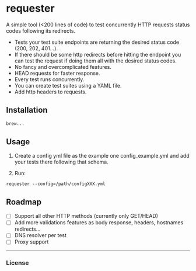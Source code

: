# requester

A simple tool (<200 lines of code) to test concurrently HTTP requests status codes following its redirects.

- Tests your test suite endpoints are returning the desired status code (200, 202, 401...).
- If there should be some http redirects before hitting the endpoint you can test the request if doing them all with the desired status codes.
- No fancy and overcomplicated features.
- HEAD requests for faster response.
- Every test runs concurrently.
- You can create test suites using a YAML file.
- Add http headers to requests.

## Installation

```sh
brew...
```

## Usage

1. Create a config yml file as the example one config_example.yml and add your tests there following that schema.

2. Run:

```
requester --config=/path/configXXX.yml 
```

## Roadmap

- [ ] Support all other HTTP methods (currently only GET/HEAD)
- [ ] Add more validations features as body response, headers, hostnames redirects...
- [ ] DNS resolver per test
- [ ] Proxy support

---

### License


